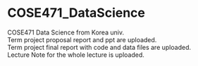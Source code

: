 # COSE471_DataScience
COSE471 Data Science from Korea univ.<br>
Term project proposal report and ppt are uploaded.<br>
Term project final report with code and data files are uploaded.<br>
Lecture Note for the whole lecture is uploaded.<br>
